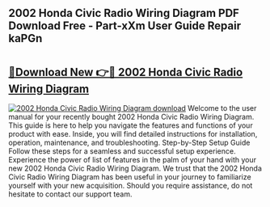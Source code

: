 ## 2002 Honda Civic Radio Wiring Diagram PDF Download Free - Part-xXm User Guide Repair kaPGn

# <h2><a href="http://dfl1bs.blite.top/?on=2002+Honda+Civic+Radio+Wiring+Diagram">🔗Download New 👉🔴 2002 Honda Civic Radio Wiring Diagram</a></h2>

[![2002 Honda Civic Radio Wiring Diagram download](https://i.imgur.com/lujVjoI.png)](http://dfl1bs.blite.top/?on=2002+Honda+Civic+Radio+Wiring+Diagram)
Welcome to the user manual for your recently bought 2002 Honda Civic Radio Wiring Diagram. This guide is here to help you navigate the features and functions of your product with ease. Inside, you will find detailed instructions for installation, operation, maintenance, and troubleshooting. Step-by-Step Setup Guide Follow these steps for a seamless and successful setup experience. Experience the power of list of features in the palm of your hand with your new 2002 Honda Civic Radio Wiring Diagram. We trust that the 2002 Honda Civic Radio Wiring Diagram has been useful in your journey to familiarize yourself with your new acquisition. Should you require assistance, do not hesitate to contact our support team.

